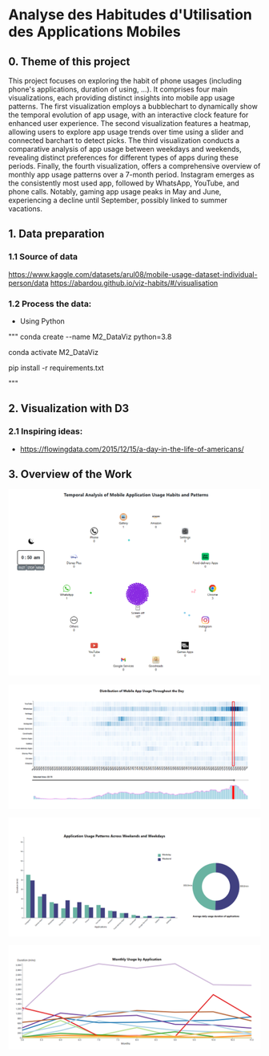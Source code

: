 # Analyse des Habitudes d'Utilisation des Applications Mobiles

## 0. Theme of this project

This project focuses on exploring the habit of phone usages (including phone's applications, duration of using, ...). It comprises four main visualizations, each providing distinct insights into mobile app usage patterns. The first visualization employs a bubblechart to dynamically show the temporal evolution of app usage, with an interactive clock feature for enhanced user experience. The second visualization features a heatmap, allowing users to explore app usage trends over time using a slider and connected barchart to detect picks. The third visualization conducts a comparative analysis of app usage between weekdays and weekends, revealing distinct preferences for different types of apps during these periods. Finally, the fourth visualization,  offers a comprehensive overview of monthly app usage patterns over a 7-month period. Instagram emerges as the consistently most used app, followed by WhatsApp, YouTube, and phone calls. Notably, gaming app usage peaks in May and June, experiencing a decline until September, possibly linked to summer vacations. 

## 1. Data preparation

### 1.1 Source of data
https://www.kaggle.com/datasets/arul08/mobile-usage-dataset-individual-person/data
https://abardou.github.io/viz-habits/#/visualisation 

### 1.2 Process the data:
- Using Python 

"""
conda create --name M2_DataViz python=3.8

conda activate M2_DataViz

pip install -r requirements.txt

"""
## 2. Visualization with D3


### 2.1  Inspiring ideas:

- https://flowingdata.com/2015/12/15/a-day-in-the-life-of-americans/

## 3. Overview of the Work

![Bubble Chart for Temporal Analysis of Mobile Application Usage Habits and Patterns](image/bubbleChart.png)

![Heat Map for the Distribution of Mobile App Usage Throughout the Day](image/heatmap.png)

![Bar and Pie Chart for Application Usage Patterns Across Weekends and Weekdays](image/barChart.png)

![Line Chart for Monthly Usage by Application](image/lineChart.png)




